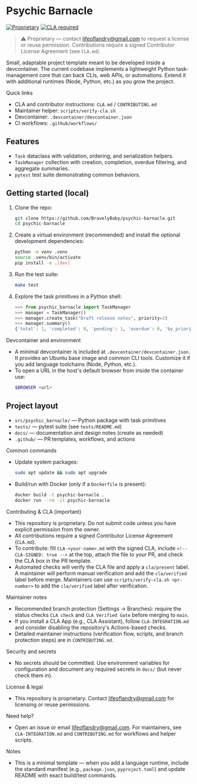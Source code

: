  # Psychic Barnacle

 [![Proprietary](https://img.shields.io/badge/license-Proprietary-red)](CLA.md) [![CLA required](https://img.shields.io/badge/cla-required-yellow)](CLA.md)

 > ⚠️ Proprietary — contact lifeoflandry@gmail.com to request a license or reuse permission. Contributions require a signed Contributor License Agreement (see `CLA.md`).

Small, adaptable project template meant to be developed inside a devcontainer. The current codebase implements a lightweight Python task-management core that can back CLIs, web APIs, or automations. Extend it with additional runtimes (Node, Python, etc.) as you grow the project.

 Quick links
 - CLA and contributor instructions: `CLA.md` / `CONTRIBUTING.md`
 - Maintainer helper: `scripts/verify-cla.sh`
 - Devcontainer: `.devcontainer/devcontainer.json`
 - CI workflows: `.github/workflows/`

## Features

- `Task` dataclass with validation, ordering, and serialization helpers.
- `TaskManager` collection with creation, completion, overdue filtering, and aggregate summaries.
- `pytest` test suite demonstrating common behaviors.

## Getting started (local)
1. Clone the repo:
    ```bash
    git clone https://github.com/BravelyBaby/psychic-barnacle.git
    cd psychic-barnacle
    ```
2. Create a virtual environment (recommended) and install the optional development dependencies:
    ```bash
    python -m venv .venv
    source .venv/bin/activate
    pip install -e .[dev]
    ```
3. Run the test suite:
    ```bash
    make test
    ```
4. Explore the task primitives in a Python shell:
    ```python
    >>> from psychic_barnacle import TaskManager
    >>> manager = TaskManager()
    >>> manager.create_task("Draft release notes", priority=2)
    >>> manager.summary()
    {'total': 1, 'completed': 0, 'pending': 1, 'overdue': 0, 'by_priority': {2: 1}}
    ```

 Devcontainer and environment
 - A minimal devcontainer is included at `.devcontainer/devcontainer.json`. It provides an Ubuntu base image and common CLI tools. Customize it if you add language toolchains (Node, Python, etc.).
 - To open a URL in the host's default browser from inside the container use:
     ```bash
     $BROWSER <url>
     ```

## Project layout
- `src/psychic_barnacle/` — Python package with task primitives
- `tests/` — pytest suite (see `tests/README.md`)
- `docs/` — documentation and design notes (create as needed)
- `.github/` — PR templates, workflows, and actions

 Common commands
 - Update system packages:
     ```bash
     sudo apt update && sudo apt upgrade
     ```
 - Build/run with Docker (only if a `Dockerfile` is present):
     ```bash
     docker build -t psychic-barnacle .
     docker run --rm -it psychic-barnacle
     ```

 Contributing & CLA (important)
 - This repository is proprietary. Do not submit code unless you have explicit permission from the owner.
 - All contributions require a signed Contributor License Agreement (`CLA.md`).
 - To contribute: fill `CLA-<your-name>.md` with the signed CLA, include `<!-- CLA-SIGNED: true -->` at the top, attach the file to your PR, and check the CLA box in the PR template.
 - Automated checks will verify the CLA file and apply a `cla/present` label. A maintainer will perform manual verification and add the `cla/verified` label before merge. Maintainers can use `scripts/verify-cla.sh <pr-number>` to add the `cla/verified` label after verification.

 Maintainer notes
 - Recommended branch protection (Settings → Branches): require the status checks `CLA check` and `CLA Verified Gate` before merging to `main`.
 - If you install a CLA App (e.g., CLA Assistant), follow `CLA-INTEGRATION.md` and consider disabling the repository's Actions-based checks.
 - Detailed maintainer instructions (verification flow, scripts, and branch protection steps) are in `CONTRIBUTING.md`.

 Security and secrets
 - No secrets should be committed. Use environment variables for configuration and document any required secrets in `docs/` (but never check them in).

 License & legal
 - This repository is proprietary. Contact lifeoflandry@gmail.com for licensing or reuse permissions.

 Need help?
 - Open an issue or email lifeoflandry@gmail.com. For maintainers, see `CLA-INTEGRATION.md` and `CONTRIBUTING.md` for workflows and helper scripts.

 Notes
 - This is a minimal template — when you add a language runtime, include the standard manifest (e.g., `package.json`, `pyproject.toml`) and update README with exact build/test commands.

